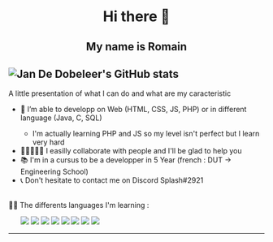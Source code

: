 <h1 align = center> Hi there 👋 </h1>
<h2 align = center> My name is Romain </h2>

![Jan De Dobeleer's GitHub stats](https://github-readme-stats.vercel.app/api?username=Spl4shht&show_icons=true)
-------
  
A little presentation of what I can do and what are my caracteristic
<ul>  
<li>🔭 I’m able to developp on Web (HTML, CSS, JS, PHP) or in different language (Java, C, SQL) </li>
  <ul><li> I'm actually learning PHP and JS so my level isn't perfect but I learn very hard </li></ul>
<li>👨🏼‍🤝‍👨🏻 I easilly collaborate with people and I'll be glad to help you </li>
<li>📚 I'm in a cursus to be a developper in 5 Year (french : DUT -> Engineering School) </li>
<li>📞 Don't hesitate to contact me on Discord Splash#2921 </li>
</ul>
<br>
👨‍💻 The differents languages I'm learning : 
<br>
<ul>
  <img src="https://img.shields.io/badge/CSS3-1572B6?style=for-the-badge&logo=css3&logoColor=white">
  <img src="https://img.shields.io/badge/HTML5-E34F26?style=for-the-badge&logo=html5&logoColor=white">
  <img src="https://img.shields.io/badge/PHP-777BB4?style=for-the-badge&logo=php&logoColor=white">
  <img src="https://img.shields.io/badge/Symfony-000000?style=for-the-badge&logo=Symfony&logoColor=white">
  <img src="https://img.shields.io/badge/JavaScript-323330?style=for-the-badge&logo=javascript&logoColor=F7DF1E">
  <img src="https://img.shields.io/badge/Java-ED8B00?style=for-the-badge&logo=java&logoColor=white">
  <img src="https://img.shields.io/badge/MySQL-00000F?style=for-the-badge&logo=mysql&logoColor=white">
  <img src="https://img.shields.io/badge/C-00599C?style=for-the-badge&logo=c&logoColor=white">
</ul>

-------
